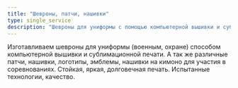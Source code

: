 ```yaml
---
title: "Шевроны, патчи, нашивки"
type: single_service
description: "Шевроны для униформы с помощью компьютерной вышивки и сублимационной печати"
---
```


Изготавливаем шевроны для униформы (военным, охране) способом
компьютерной вышивки и сублимационной печати.  А так же различные
патчи, нашивки, логотипы, эмблемы, нашивки на кимоно для участия в
соревнованиях.  Стойкая, яркая, долговечная печать. Испытанные
технологии, качество.
